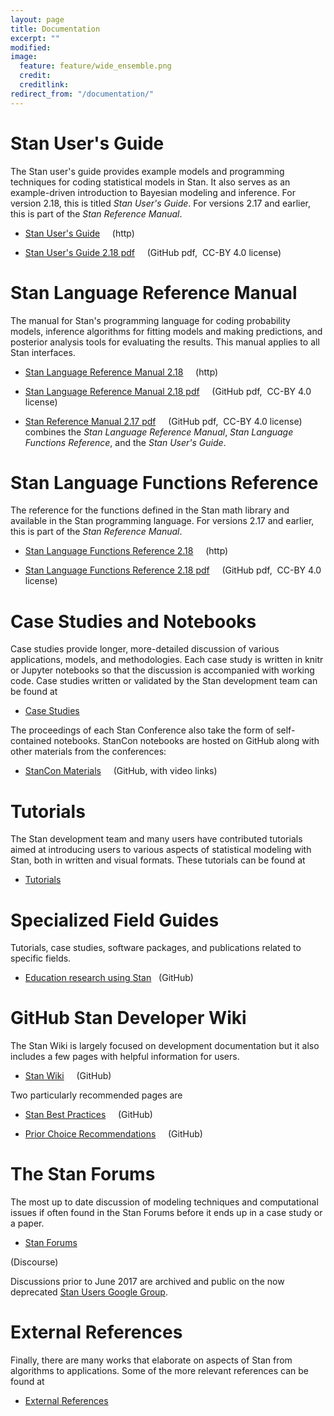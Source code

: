 ```yaml
---
layout: page
title: Documentation
excerpt: ""
modified:
image:
  feature: feature/wide_ensemble.png
  credit:
  creditlink:
redirect_from: "/documentation/"
---
```


# Stan User's Guide

The Stan user's guide provides example models and programming
techniques for coding statistical models in Stan.
It also serves as an example-driven introduction to Bayesian modeling
and inference.
For version 2.18, this is titled _Stan User's Guide_.
For versions 2.17 and earlier, this is part of the _Stan Reference Manual_.

* [Stan User's Guide](/docs/2_18/stan-users-guide/index.html)
<span class="note">&nbsp; &nbsp; (http)</span>

* [Stan User's Guide 2.18 pdf](https://github.com/stan-dev/stan/releases/download/v2.18.0/users-guide-2.18.0.pdf)
<span class="note">&nbsp; &nbsp; (GitHub pdf,&nbsp; CC-BY 4.0 license)</span>

# Stan Language Reference Manual

The manual for Stan's programming language for coding probability models,
inference algorithms for fitting models and making predictions,
and posterior analysis tools for evaluating the results.
This manual applies to all Stan interfaces.

* [Stan Language Reference Manual 2.18](/docs/2_18/reference-manual/index.html)
<span class="note">&nbsp; &nbsp; (http)</span>

 
* [Stan Language Reference Manual 2.18 pdf](https://github.com/stan-dev/stan/releases/download/v2.18.0/reference-manual-2.18.0.pdf)
<span class="note">&nbsp; &nbsp; (GitHub pdf,&nbsp; CC-BY 4.0 license)</span>


* [Stan Reference Manual 2.17 pdf](https://github.com/stan-dev/stan/releases/download/v2.17.1/stan-reference-2.17.1.pdf)
<span class="note">&nbsp; &nbsp; (GitHub pdf,&nbsp; CC-BY 4.0 license)</span>
<br>combines the _Stan Language Reference Manual_, _Stan Language Functions Reference_, and the _Stan User's Guide_.


# Stan Language Functions Reference

The reference for the functions defined in the Stan math
library and available in the Stan programming language.
For versions 2.17 and earlier, this is part of the _Stan Reference Manual_.

* [Stan Language Functions Reference 2.18](/docs/2_18/functions-reference/index.html)
<span class="note">&nbsp; &nbsp; (http)</span>

* [Stan Language Functions Reference 2.18 pdf](https://github.com/stan-dev/stan/releases/download/v2.18.0/functions-reference-2.18.0.pdf)
<span class="note">&nbsp; &nbsp; (GitHub pdf,&nbsp; CC-BY 4.0 license)</span>


# Case Studies and Notebooks

Case studies provide longer, more-detailed discussion of various
applications, models, and methodologies.  Each case study is written
in knitr or Jupyter notebooks so that the discussion is accompanied
with working code.  Case studies written or validated by the Stan
development team can be found at

* <p><a href="/users/documentation/case-studies.html">
  Case Studies</a></p>

The proceedings of each Stan Conference also take the form of
self-contained notebooks. StanCon notebooks are hosted on GitHub 
along with other materials from the conferences:

* <p><a href="https://github.com/stan-dev/stancon_talks">
  StanCon Materials</a> &nbsp; &nbsp; <span class="note">(GitHub, with video links)</span></p>
  
# Tutorials

The Stan development team and many users have contributed tutorials aimed at introducing users to various aspects of statistical modeling with Stan, both
in written and visual formats.  These tutorials can be found at

* <p><a href="/users/documentation/tutorials.html">Tutorials</a></p>
 
# Specialized Field Guides

Tutorials, case studies, software packages, and publications related to
specific fields.

* <p>
  <a href="https://education-stan.github.io">Education
    research using Stan</a>
  &nbsp; <span class="note">(GitHub)</span>
  </p>

# GitHub Stan Developer Wiki

The Stan Wiki is largely focused on development documentation but it also
includes a few pages with helpful information for users.

* <p>
  <a href="https://github.com/stan-dev/stan/wiki">Stan Wiki</a> &nbsp; &nbsp; <span class="note">(GitHub)</span>
  </p>

Two particularly recommended pages are

* <p>
  <a href="https://github.com/stan-dev/stan/wiki/Stan-Best-Practices">
  Stan Best Practices</a> &nbsp; &nbsp; <span class="note">(GitHub)</span>
  </p>

* <p>
  <a href="https://github.com/stan-dev/stan/wiki/Prior-Choice-Recommendations">
  Prior Choice Recommendations</a> &nbsp; &nbsp; <span class="note">(GitHub)</span>
  </p>

# The Stan Forums

The most up to date discussion of modeling techniques and computational
issues if often found in the Stan Forums before it ends up in a case study
or a paper.

* <p><a href="http://discourse.mc-stan.org/">Stan Forums</a>
<span class="note">(Discourse)</span></p>

Discussions prior to June 2017 are archived and public on the now deprecated
<a href="https://groups.google.com/forum/?fromgroups#!forum/stan-users">Stan Users Google Group</a>.

# External References

Finally, there are many works that elaborate on aspects of Stan from
algorithms to applications.  Some of the more relevant references can be
found at

* <p><a href="/users/documentation/external.html">External References</a></p>
